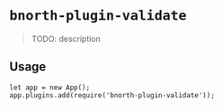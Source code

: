# `bnorth-plugin-validate`

> TODO: description

## Usage

```
let app = new App();
app.plugins.add(require('bnorth-plugin-validate'));
```
